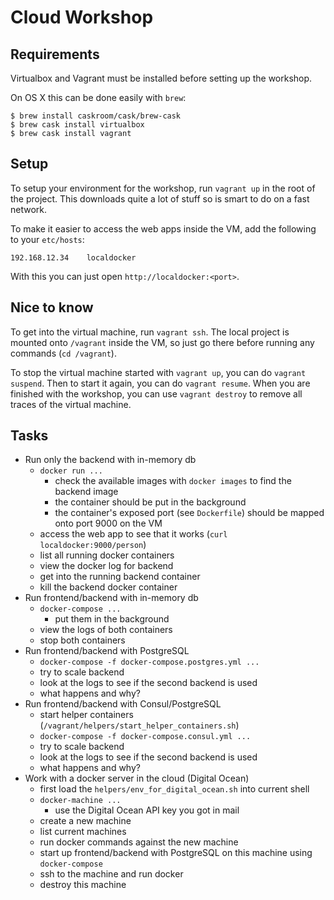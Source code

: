 # Cloud Workshop

## Requirements

Virtualbox and Vagrant must be installed before setting up the workshop.

On OS X this can be done easily with `brew`:

```
$ brew install caskroom/cask/brew-cask
$ brew cask install virtualbox
$ brew cask install vagrant
```


## Setup

To setup your environment for the workshop, run `vagrant up` in the root of the project.
This downloads quite a lot of stuff so is smart to do on a fast network.

To make it easier to access the web apps inside the VM, add the following to your `etc/hosts`:

```
192.168.12.34    localdocker
```

With this you can just open `http://localdocker:<port>`.


## Nice to know

To get into the virtual machine, run `vagrant ssh`. The local project is mounted onto `/vagrant` inside the
VM, so just go there before running any commands (`cd /vagrant`).

To stop the virtual machine started with `vagrant up`, you can do `vagrant suspend`. Then to start it again,
you can do `vagrant resume`. When you are finished with the workshop, you can use `vagrant destroy` to remove
all traces of the virtual machine.


## Tasks

* Run only the backend with in-memory db
    * `docker run ...`
        * check the available images with `docker images` to find the backend image
        * the container should be put in the background
        * the container's exposed port (see `Dockerfile`) should be mapped onto port 9000 on the VM
    * access the web app to see that it works (`curl localdocker:9000/person`)
    * list all running docker containers
    * view the docker log for backend
    * get into the running backend container
    * kill the backend docker container
* Run frontend/backend with in-memory db
    * `docker-compose ...`
        * put them in the background
    * view the logs of both containers
    * stop both containers
* Run frontend/backend with PostgreSQL
    * `docker-compose -f docker-compose.postgres.yml ...`
    * try to scale backend
    * look at the logs to see if the second backend is used
    * what happens and why?
* Run frontend/backend with Consul/PostgreSQL
    * start helper containers (`/vagrant/helpers/start_helper_containers.sh`)
    * `docker-compose -f docker-compose.consul.yml ...`
    * try to scale backend
    * look at the logs to see if the second backend is used
    * what happens and why?
* Work with a docker server in the cloud (Digital Ocean)
    * first load the `helpers/env_for_digital_ocean.sh` into current shell
    * `docker-machine ...`
        * use the Digital Ocean API key you got in mail
    * create a new machine
    * list current machines
    * run docker commands against the new machine
    * start up frontend/backend with PostgreSQL on this machine using `docker-compose`
    * ssh to the machine and run docker
    * destroy this machine
